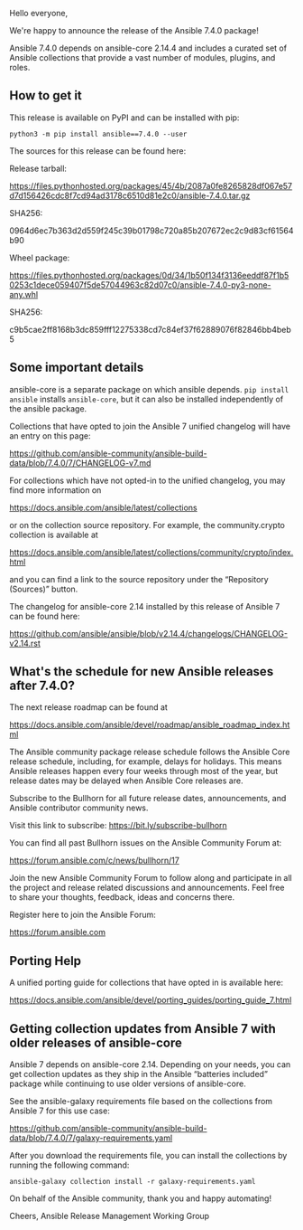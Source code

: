 Hello everyone,

We're happy to announce the release of the Ansible 7.4.0 package!

Ansible 7.4.0 depends on ansible-core 2.14.4 and includes a curated set of Ansible collections that provide a vast number of modules, plugins, and roles.

How to get it
-------------

This release is available on PyPI and can be installed with pip:

```console
python3 -m pip install ansible==7.4.0 --user
```

The sources for this release can be found here:

Release tarball:

https://files.pythonhosted.org/packages/45/4b/2087a0fe8265828df067e57d7d156426cdc8f7cd94ad3178c6510d81e2c0/ansible-7.4.0.tar.gz

SHA256:

0964d6ec7b363d2d559f245c39b01798c720a85b207672ec2c9d83cf61564b90

Wheel package:

https://files.pythonhosted.org/packages/0d/34/1b50f134f3136eeddf87f1b50253c1dece059407f5de57044963c82d07c0/ansible-7.4.0-py3-none-any.whl

SHA256:

c9b5cae2ff8168b3dc859fff12275338cd7c84ef37f62889076f82846bb4beb5


Some important details
----------------------

ansible-core is a separate package on which ansible depends. `pip install ansible` installs `ansible-core`, but it can also be installed independently of the ansible package.

Collections that have opted to join the Ansible 7 unified changelog will have an entry on this page:

https://github.com/ansible-community/ansible-build-data/blob/7.4.0/7/CHANGELOG-v7.md

For collections which have not opted-in to the unified changelog, you may find more information on

https://docs.ansible.com/ansible/latest/collections

or on the collection source repository. For example, the community.crypto collection is available at

https://docs.ansible.com/ansible/latest/collections/community/crypto/index.html

and you can find a link to the source repository under the “Repository (Sources)” button.

The changelog for ansible-core 2.14 installed by this release of Ansible 7 can be found here:

https://github.com/ansible/ansible/blob/v2.14.4/changelogs/CHANGELOG-v2.14.rst

What's the schedule for new Ansible releases after 7.4.0?
---------------------------------------------------------

The next release roadmap can be found at

https://docs.ansible.com/ansible/devel/roadmap/ansible_roadmap_index.html

The Ansible community package release schedule follows the Ansible Core release schedule, including, for example, delays for holidays. This means Ansible releases happen every four weeks through most of the year, but release dates may be delayed when Ansible Core releases are.

Subscribe to the Bullhorn for all future release dates, announcements, and Ansible contributor community news.

Visit this link to subscribe: https://bit.ly/subscribe-bullhorn

You can find all past Bullhorn issues on the Ansible Community Forum at:

https://forum.ansible.com/c/news/bullhorn/17

Join the new Ansible Community Forum to follow along and participate in all the project and release related discussions and announcements. Feel free to share your thoughts, feedback, ideas and concerns there.

Register here to join the Ansible Forum:

https://forum.ansible.com

Porting Help
------------

A unified porting guide for collections that have opted in is available here:

https://docs.ansible.com/ansible/devel/porting_guides/porting_guide_7.html

Getting collection updates from Ansible 7 with older releases of ansible-core
-----------------------------------------------------------------------------

Ansible 7 depends on ansible-core 2.14. Depending on your needs, you can get collection updates as they ship in the Ansible “batteries included” package while continuing to use older versions of ansible-core.

See the ansible-galaxy requirements file based on the collections from Ansible 7 for this use case:

https://github.com/ansible-community/ansible-build-data/blob/7.4.0/7/galaxy-requirements.yaml

After you download the requirements file, you can install the collections by running the following command:

```console
ansible-galaxy collection install -r galaxy-requirements.yaml
```

On behalf of the Ansible community, thank you and happy automating!

Cheers,
Ansible Release Management Working Group
